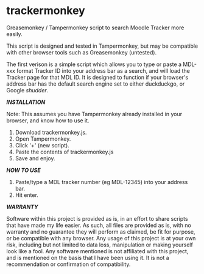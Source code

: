 # trackermonkey
Greasemonkey / Tampermonkey script to search Moodle Tracker more easily.

This script is designed and tested in Tampermonkey, but may be compatible with other browser tools such as Greasemonkey (untested).

The first verison is a simple script which allows you to type or paste a MDL-xxx format Tracker ID into your address bar as a search, and will load the Tracker page for that MDL ID. It is designed to function if your browser's address bar has the default search engine set to either duckduckgo, or Google *shudder*.

***INSTALLATION***

Note: This assumes you have Tampermonkey already installed in your browser, and know how to use it.
1.  Download trackermonkey.js.
2.  Open Tampermonkey.
3.  Click '+' (new script).
4.  Paste the contents of trackermonkey.js
5.  Save and enjoy.

***HOW TO USE***
1. Paste/type a MDL tracker number (eg MDL-12345) into your address bar.
2. Hit enter.

***WARRANTY***

Software within this project is provided as is, in an effort to share scripts that have made my life easier. As such, all files are provided as is, with no warranty and no guarantee they will perform as claimed, be fit for purpose, or be compatible with any browser. Any usage of this project is at your own risk, including but not limited to data loss, manipulation or making yourself look like a fool. Any software mentioned is not affiliated with this project, and is mentioned on the basis that I have been using it. It is not a recommendation or confirmation of compatibility.
